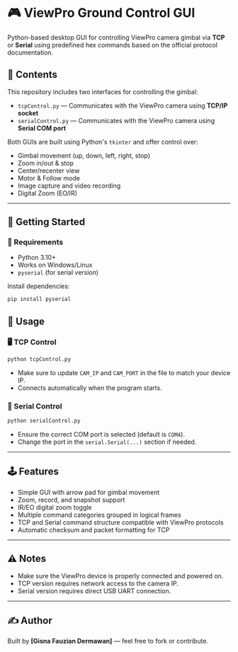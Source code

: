 # 🎮 ViewPro Ground Control GUI

Python-based desktop GUI for controlling ViewPro camera gimbal via **TCP** or **Serial** using predefined hex commands based on the official protocol documentation.

## 📁 Contents

This repository includes two interfaces for controlling the gimbal:

- `tcpControl.py` — Communicates with the ViewPro camera using **TCP/IP socket**
- `serialControl.py` — Communicates with the ViewPro camera using **Serial COM port**

Both GUIs are built using Python's `tkinter` and offer control over:
- Gimbal movement (up, down, left, right, stop)
- Zoom in/out & stop
- Center/recenter view
- Motor & Follow mode
- Image capture and video recording
- Digital Zoom (EO/IR)

---

## 🚀 Getting Started

### 🔧 Requirements

- Python 3.10+
- Works on Windows/Linux
- `pyserial` (for serial version)

Install dependencies:

```bash
pip install pyserial
```
## 🧠 Usage

### 🖥 TCP Control

```bash
python tcpControl.py
```

* Make sure to update `CAM_IP` and `CAM_PORT` in the file to match your device IP.
* Connects automatically when the program starts.

### 🔌 Serial Control

```bash
python serialControl.py
```

* Ensure the correct COM port is selected (default is `COM4`).
* Change the port in the `serial.Serial(...)` section if needed.

---

## 🕹️ Features

* Simple GUI with arrow pad for gimbal movement
* Zoom, record, and snapshot support
* IR/EO digital zoom toggle
* Multiple command categories grouped in logical frames
* TCP and Serial command structure compatible with ViewPro protocols
* Automatic checksum and packet formatting for TCP

---

## ⚠️ Notes

* Make sure the ViewPro device is properly connected and powered on.
* TCP version requires network access to the camera IP.
* Serial version requires direct USB UART connection.

---

## ✍️ Author

Built by **\[Gisna Fauzian Dermawan]** — feel free to fork or contribute.
